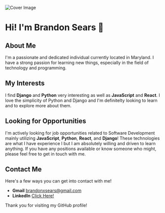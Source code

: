 ![Cover Image](Isolated.png "Title")

# Hi! I'm Brandon Sears 👋

## About Me
I'm a passionate and dedicated individual currently located in Maryland. I have a strong passion for learning new things, especially in the field of technology and programming.

## My Interests
I find **Django** and **Python** very interesting as well as **JavaScript** and **React**. I love the simplicity of Python and Django and I'm definitelty looking to learn and to explore more about them.

## Looking for Opportunities
I'm actively looking for job opportunities related to Software Development mainly utilizing **JavaScript**, **Python**, **React**, and **Django**! These technologies are what I have experience I but I am absolutely willing and driven to learn anything. If you have any positions available or know someone who might, please feel free to get in touch with me.

## Contact Me
Here's a few ways you can get into contact with me!
* **Gmail** brandonxsears@gmail.com
* **LinkedIn** [Click Here!](linkedin.com/in/brandon-sears-7623ba300)

Thank you for visiting my GitHub profile!
